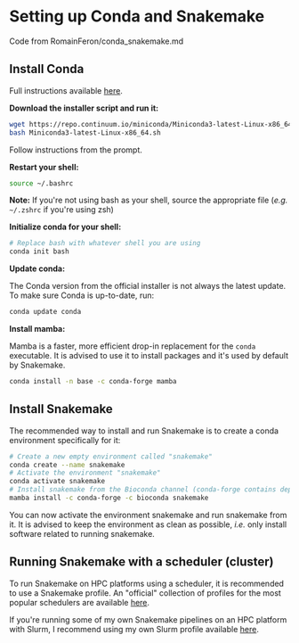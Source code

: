 # Setting up Conda and Snakemake

Code from RomainFeron/conda_snakemake.md

## Install Conda

Full instructions available [here](https://conda.io/projects/conda/en/latest/user-guide/install/linux.html).

**Download the installer script and run it:**

```bash
wget https://repo.continuum.io/miniconda/Miniconda3-latest-Linux-x86_64.sh
bash Miniconda3-latest-Linux-x86_64.sh
```

Follow instructions from the prompt. 

**Restart your shell:**

```bash
source ~/.bashrc
```

**Note:** If you're not using bash as your shell, source the appropriate file (*e.g.* `~/.zshrc` if you're using zsh)

**Initialize conda for your shell:**

```bash
# Replace bash with whatever shell you are using
conda init bash
```

**Update conda:**

The Conda version from the official installer is not always the latest update. To make sure Conda is up-to-date, run:

```bash
conda update conda
```

**Install mamba:**

Mamba is a faster, more efficient drop-in replacement for the `conda` executable. It is advised to use it to install packages and it's used by default by Snakemake.

```bash
conda install -n base -c conda-forge mamba
```

## Install Snakemake

The recommended way to install and run Snakemake is to create a conda environment specifically for it:

```bash
# Create a new empty environment called "snakemake"
conda create --name snakemake
# Activate the environment "snakemake"
conda activate snakemake
# Install snakemake from the Bioconda channel (conda-forge contains dependencies)
mamba install -c conda-forge -c bioconda snakemake
```

You can now activate the environment snakemake and run snakemake from it. It is advised to keep the environment as clean as possible, *i.e.* only install software related to running snakemake.

## Running Snakemake with a scheduler (cluster)

To run Snakemake on HPC platforms using a scheduler, it is recommended to use a Snakemake profile. An "official" collection of profiles for the most popular schedulers are available [here](https://github.com/snakemake-profiles/doc).

If you're running some of my own Snakemake pipelines on an HPC platform with Slurm, I recommend using my own Slurm profile available [here](https://github.com/RomainFeron/snakemake-slurm).
